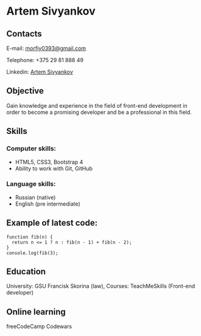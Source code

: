 # Artem Sivyankov
## Contacts
E-mail: morfiy0393@gmail.com

Telephone: +375 29 81 888 49

Linkedin: [Artem Sivyankov](https://www.linkedin.com/in/artem-sivyankov-b490841a3/)

## Objective
Gain knowledge and experience in the field of front-end development in order to become a promising developer and be a professional in this field.
## Skills
### Computer skills:
* HTML5, CSS3, Bootstrap 4
* Ability to work with Git, GitHub
### Language skills:
* Russian (native)
* English (pre intermediate)
## Example of latest code:
```
function fib(n) {
  return n <= 1 ? n : fib(n - 1) + fib(n - 2);
}
console.log(fib(3);
```
## Education
University: GSU Francisk Skorina (law),
Courses: TeachMeSkills (Front-end developer)

## Online learning
freeCodeCamp
Codewars
